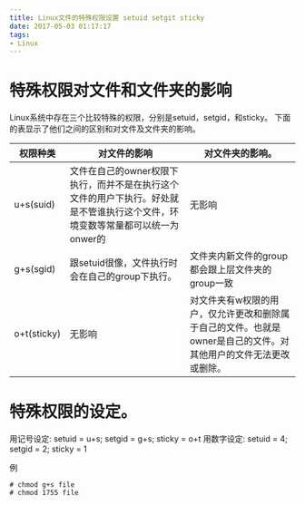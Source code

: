 ```yaml
---
title: Linux文件的特殊权限设置 setuid setgit sticky
date: 2017-05-03 01:17:17
tags:
- Linux
---
```


# 特殊权限对文件和文件夹的影响

Linux系统中存在三个比较特殊的权限，分别是setuid，setgid，和sticky。
下面的表显示了他们之间的区别和对文件及文件夹的影响。

权限种类      | 对文件的影响 | 对文件夹的影响。
--------------|------------------|-----------------
u+s(suid)     | 文件在自己的owner权限下执行，而并不是在执行这个文件的用户下执行。好处就是不管谁执行这个文件，环境变数等常量都可以统一为onwer的 | 无影响 
g+s(sgid)     | 跟setuid很像，文件执行时会在自己的group下执行。| 文件夹内新文件的group都会跟上层文件夹的group一致
o+t(sticky)   | 无影响         | 对文件夹有w权限的用户，仅允许更改和删除属于自己的文件。也就是owner是自己的文件。对其他用户的文件无法更改或删除。



# 特殊权限的设定。
用记号设定: setuid = u+s; setgid = g+s; sticky = o+t
用数字设定: setuid = 4;   setgid = 2;   sticky = 1

例
```
# chmod g+s file 
# chmod 1755 file
```
